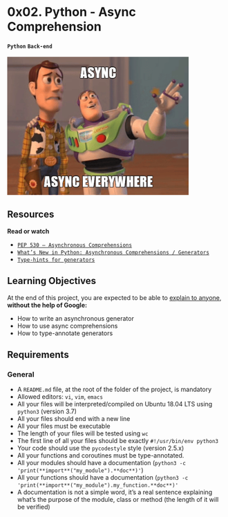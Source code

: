 # 0x02. Python - Async Comprehension

**`Python`** **`Back-end`**
<br><br>
<img src="https://github.com/Basant-Adel/alx-backend-python/blob/3884c930364f74b162b3707834a4b5fbcfcadd62/0x01-python_async_function/async.png">

## Resources

**Read or watch**

* [`PEP 530 – Asynchronous Comprehensions`](https://intranet.alxswe.com/rltoken/hlwtED-iLsdORSgly8DsyQ)
* [`What’s New in Python: Asynchronous Comprehensions / Generators`](https://intranet.alxswe.com/rltoken/0OkbObYzCKtO7ZUAxfKvkw)
* [`Type-hints for generators`](https://intranet.alxswe.com/rltoken/l4Fnno568VbVIn9GvrFVtQ)

## Learning Objectives

At the end of this project, you are expected to be able to [explain to anyone](https://fs.blog/feynman-learning-technique/), **without the help of Google:**

* How to write an asynchronous generator
* How to use async comprehensions
* How to type-annotate generators

## Requirements

### General

* A `README.md` file, at the root of the folder of the project, is mandatory
* Allowed editors: `vi`, `vim`, `emacs`
* All your files will be interpreted/compiled on Ubuntu 18.04 LTS using `python3` (version 3.7)
* All your files should end with a new line
* All your files must be executable
* The length of your files will be tested using `wc`
* The first line of all your files should be exactly `#!/usr/bin/env python3`
* Your code should use the `pycodestyle` style (version 2.5.x)
* All your functions and coroutines must be type-annotated.
* All your modules should have a documentation (`python3 -c 'print(**import**("my_module").**doc**)'`)
* All your functions should have a documentation (`python3 -c 'print(**import**("my_module").my_function.**doc**)'`
* A documentation is not a simple word, it’s a real sentence explaining what’s the purpose of the module, class or method (the length of it will be verified)
